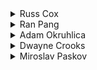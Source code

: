 <details>
<summary>
Russ Cox
</summary>

Since we're acquiring things that are all of the same size (in this case, units of milk), a greedy solution will suffice: we sort the farmers by price, and then buy milk from the farmers with the lowest prices, always completely exhausting one farmer's supply before moving on to the next one.

To do this, we read the input into Farmer structures, sort the array by price, and then walk the array, buying milk until we've got all the milk we want.

```c
#include <stdio.h>
#include <stdlib.h>
#include <string.h>
#include <assert.h>

#define MAXFARMER 5000

typedef struct Farmer Farmer;
struct Farmer {
	int p;	/* price per gallon */
	int a;	/* amount to sell */
};

int
farmcmp(const void *va, const void *vb)
{
	return ((Farmer*)va)->p - ((Farmer*)vb)->p;
}

int nfarmer;
Farmer farmer[MAXFARMER];

void
main(void)
{
	FILE *fin, *fout;
	int i, n, a, p;

	fin = fopen("milk.in", "r");
	fout = fopen("milk.out", "w");

	assert(fin != NULL && fout != NULL);

	fscanf(fin, "%d %d", &n, &nfarmer);
	for(i=0; i<nfarmer; i++)
		fscanf(fin, "%d %d", &farmer[i].p, &farmer[i].a);

	qsort(farmer, nfarmer, sizeof(farmer[0]), farmcmp);

	p = 0;
	for(i=0; i<nfarmer && n > 0; i++) {
		/* take as much as possible from farmer[i], up to amount n */
		a = farmer[i].a;
		if(a > n)
			a = n;
		p += a*farmer[i].p;
		n -= a;
	}

	fprintf(fout, "%d\n", p);
	exit(0);
}
```

</details>


<details>
<summary>
Ran Pang
</summary>

Here is a program that solves the problem in linear time (with respect to the maximum price, and number of farmers, since we have to read in the data anyway), while I think the qsort used by the solution would consume O(n log n), where n is the number of farmers.

```cpp
#include<stdio.h>

#define MAXPRICE 1001

int amount_for_price[MAXPRICE]={0};
int N, M;

int Cal(void);
int Read(void);

int main(void) {
    Read();
    Cal();
    return 0;
}

int Cal(void) {
    int i;
    int price_total=0;
    int milk_total=0;
    for(i=0;i<MAXPRICE;i++) {
        if(amount_for_price[i]) {
            if(milk_total+amount_for_price[i]<N) {
                price_total+=(i*amount_for_price[i]);
                milk_total+=amount_for_price[i];
            }
            else {
                int amount_needed = N-milk_total;
                price_total+=(i*amount_needed);
                break;
            }
        }
    }
    {
        FILE* out=fopen("milk.out","w");
        fprintf(out,"%d\n",price_total);
        fclose(out);
    }
    return 0;
}

int Read(void) {
    FILE* in = fopen("milk.in","r");
    int i, price, amount;
    fscanf(in,"%d %d",&N,&M);
    for(i=0;i<M;i++) {
        fscanf(in, "%d %d", &(price), &(amount));
        amount_for_price[price]+=amount;
    }
    fclose(in);
    return 0;
}
```

</details>

<details>
<summary>
Adam Okruhlica
</summary>

It is unnecessary to sort the prices with quicksort in O(n.lg.n) time, because there is an upper limit of the a single price ($1000) and we know that all prices are integral. We can sort this array with count sort. We establish a 'box' for each of the available prices (0..1000). We save the input to an array. Then we iterate through each farmer and we memoize his index in the (0..1000) array on index equivalent to the price he offers us. Hence there can be more farmers offering the same price we put them in a linked list. Finally we iterate the array from 0 to 1000 andpick the farmers' indexes from the linked lists. It's pretty easy to implement, and the time complexity is O(n).

```pascal
program milk;

type pList = ^List;
      List = record
                farmer:longint;
                next:pList;
              end;
      HeadList = record
                   head:pList;
                   tail:pList;
                  end;

var fIn,fOut:text;
    sofar,i,x,want,cnt,a,b:longint;
    sorted,cost,amount:array[1..5010] of longint;
    csort:array[0..1010] of HeadList;

    t:pList;

begin
    assign(fIn,'milk.in');reset(fIn);
    assign(fOut,'milk.out'); rewrite(fOut);

    readln(fIn,want,cnt);
    for i:=1 to cnt do readln(fIn,cost[i],amount[i]);

    for i:=0 to 1000 do begin
         new(csort[i].head);
         csort[i].tail:=csort[i].head;
         csort[i].head^.farmer:=-1;
    end;

    {Cast indexes into the array}
    for i:=1 to cnt do begin

       t:=csort[cost[i]].tail;
       if t^.farmer = -1 then t^.farmer:=i;
       new(t^.next);
       t^.next^.farmer:=-1;
       csort[cost[i]].tail:=t^.next;
    end;

    {Pick indexes}
    x:=1;
    for i:=0 to 1000 do begin
        t:=csort[i].head;
        while t^.farmer > 0 do begin
          sorted[x]:=t^.farmer;
          inc(x);
          t:=t^.next;
        end;
    end;

    sofar:=0;
    for i:=1 to cnt do begin
      if want < amount[sorted[i]] then begin
        inc(sofar,want*cost[sorted[i]]);
        want:=0; break;
      end

      else inc(sofar,amount[sorted[i]]*cost[sorted[i]]);
      dec(want,amount[sorted[i]]);
    end;

    writeln(fOut,sofar);
    close(fOut);
end.
```

</details>

<details>
<summary>
Dwayne Crooks
</summary>

Do we really need the linked list that SVK's Adam Okruhlica uses in his solution? I don't think so. Here is a better solution that uses essentially the same idea as Adam's solution but does away with the linked list. Takes O(max(MAXP,M)) time, where MAXP=1000 and M<=5000 is the input size. Editors note: Dwayne should be using long long integers (64 bit) instead of int's in order to avoid overflow.

```cpp
#include <iostream>
#include <fstream>

#define MAXP 1000

using namespace std;

int main() {
    ifstream in("milk.in");
    ofstream out("milk.out");
    
    int N, M;
    int P[MAXP+1];
    
    in >> N >> M;
    for (int i = 0; i <= MAXP; i++) P[i]=0;
    for (int i = 0; i < M; i++) {
        int price, amt;
        in >> price >> amt;
        
         // we can add amounts that cost the same price
        // since x gallons costing c cents and
        //          y gollons costing c cents
        // is the same as
        //      x+y gallons costing c cents
        P[price] += amt;
    }
    
    // greedy choice: take as much of the item that
    // has the least price per gallon
    int res = 0;
    for (int p = 0; p<=MAXP && N>0; p++) {
        if (P[p]>0) {
            res+=p*(N<P[p]?N:P[p]);
            N-=P[p];
        }
    }
    out << res << endl;
    
    in.close();
    out.close();
    
    return 0;
}
```

</details>

<details>
<summary>
Miroslav Paskov
</summary>

As the final word, Bulgaria's Miroslav Paskov has distilled all the best ideas into a simple solution:

```cpp
#include <fstream>
#define MAXPRICE 1001
using namespace std;

int main() {
    ifstream fin ("milk.in");
    ofstream fout ("milk.out");
    unsigned int i, needed, price, paid, farmers, amount, milk[MAXPRICE][2];
    paid = 0;
    fin>>needed>>farmers;
    for(i = 0;i<farmers;i++){
        fin>>price>>amount;
        milk[price][0] += amount;   
    } 
    for(i = 0; i<MAXPRICE && needed;i++){
        if(needed >= milk[i][0]) {
            needed -= milk[i][0];
            paid += milk[i][0] * i;
        } else if(milk[i][0] > 0) {
            paid += i*needed;
            needed = 0;     
        }
    }
    fout << paid << endl; 
    return 0;
}
```

</details>

